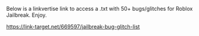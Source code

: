 Below is a linkvertise link to access a .txt with 50+ bugs/glitches for Roblox Jailbreak. Enjoy.

https://link-target.net/669597/jailbreak-bug-glitch-list
